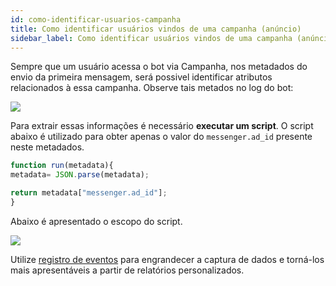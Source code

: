 ```yaml
---
id: como-identificar-usuarios-campanha
title: Como identificar usuários vindos de uma campanha (anúncio)
sidebar_label: Como identificar usuários vindos de uma campanha (anúncio)
---
```


Sempre que um usuário acessa o bot via Campanha, nos metadados do envio da primeira mensagem, será possivel identificar atributos relacionados à essa campanha. Observe tais metados no log do bot:

![](/img/growth/como-identificar-usuarios-campanha-1.png)<br/>

Para extrair essas informações é necessário **executar um script**. O script abaixo é utilizado para obter apenas o valor do `messenger.ad_id` presente neste metadados.

```javascript
function run(metadata){
metadata= JSON.parse(metadata);

return metadata["messenger.ad_id"];
}
``` 

Abaixo é apresentado o escopo do script.

![](/img/growth/como-identificar-usuarios-campanha-2.png)<br/>

Utilize [registro de eventos](docs/builder/acao-registro-evento) para engrandecer a captura de dados e torná-los mais apresentáveis a partir de relatórios personalizados.

<!-- Rating frame -->
<script type="text/javascript" src="/scripts/rating.js"></script>